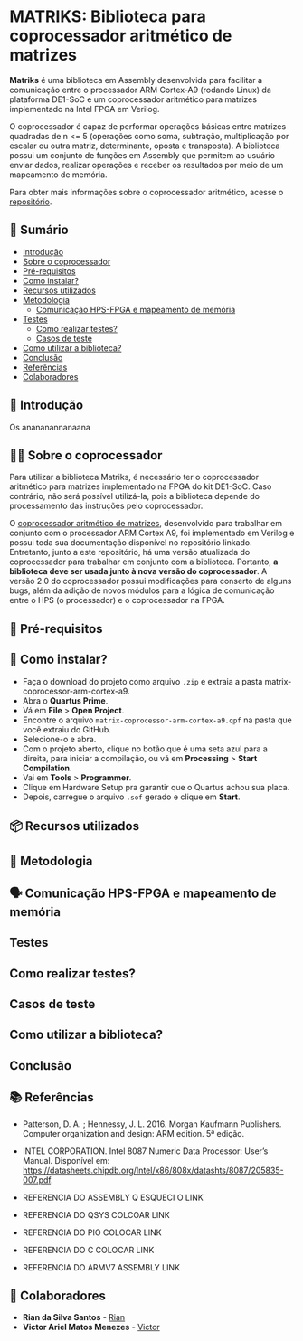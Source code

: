 # MATRIKS: Biblioteca para coprocessador aritmético de matrizes

**Matriks** é uma biblioteca em Assembly desenvolvida para facilitar a comunicação entre o processador ARM Cortex-A9 (rodando Linux) da plataforma DE1-SoC e um coprocessador aritmético para matrizes implementado na Intel FPGA em Verilog.

O coprocessador é capaz de performar operações básicas entre matrizes quadradas de n <= 5 (operações como soma, subtração, multiplicação por escalar ou outra matriz, determinante, oposta e transposta). A biblioteca possui um conjunto de funções em Assembly que permitem ao usuário enviar dados, realizar operações e receber os resultados por meio de um mapeamento de memória.

Para obter mais informações sobre o coprocessador aritmético, acesse o [repositório](https://github.com/riancmd/matrix-coprocessor-arm-cortex-a9).

## 🚀 Sumário

* [Introdução](#-introdução)
* [Sobre o coprocessador](#-sobre-o-coprocessador)
* [Pré-requisitos](#-pré-requisitos)
* [Como instalar?](#-como-instalar)
* [Recursos utilizados](#-recursos-utilizados)
* [Metodologia](#-metodologia)
  * [Comunicação HPS-FPGA e mapeamento de memória](#-comunicação-HPS-FPGA-e-mapeamento-de-memória)
* [Testes](#testes)
  * [Como realizar testes?](#como-realizar-testes)
  * [Casos de teste](#casos-de-teste)
* [Como utilizar a biblioteca?](#como-utilizar-o-coprocessador)
* [Conclusão](#conclusão)
* [Referências](#-referências)
* [Colaboradores](#-colaboradores)

## 🧠 Introdução
Os anananannanaana

## 👨‍💻 Sobre o coprocessador
Para utilizar a biblioteca Matriks, é necessário ter o coprocessador aritmético para matrizes implementado na FPGA do kit DE1-SoC. Caso contrário, não será possível utilizá-la, pois a biblioteca depende do processamento das instruções pelo coprocessador.

O [coprocessador aritmético de matrizes](https://github.com/riancmd/matrix-coprocessor-arm-cortex-a9), desenvolvido para trabalhar em conjunto com o processador ARM Cortex A9, foi implementado em Verilog e possui toda sua documentação disponível no repositório linkado. Entretanto, junto a este repositório, há uma versão atualizada do coprocessador para trabalhar em conjunto com a biblioteca. Portanto, **a biblioteca deve ser usada junto à nova versão do coprocessador**. A versão 2.0 do coprocessador possui modificações para conserto de alguns bugs, além da adição de novos módulos para a lógica de comunicação entre o HPS (o processador) e o coprocessador na FPGA.

## 📄 Pré-requisitos


## 🔧 Como instalar?
* Faça o download do projeto como arquivo `.zip` e extraia a pasta matrix-coprocessor-arm-cortex-a9.
* Abra o **Quartus Prime**.
* Vá em **File** > **Open Project**.
* Encontre o arquivo `matrix-coprocessor-arm-cortex-a9.qpf` na pasta que você extraiu do GitHub.
* Selecione-o e abra.
* Com o projeto aberto, clique no botão que é uma seta azul para a direita, para iniciar a compilação, ou vá em **Processing** > **Start Compilation**.
* Vai em **Tools** > **Programmer**.
* Clique em Hardware Setup pra garantir que o Quartus achou sua placa.
* Depois, carregue o arquivo `.sof` gerado e clique em **Start**.


## 📦 Recursos utilizados


## 🔨 Metodologia


## 🗣 Comunicação HPS-FPGA e mapeamento de memória


## Testes


## Como realizar testes?


## Casos de teste


## Como utilizar a biblioteca?


## Conclusão


## 📚 Referências
* Patterson, D. A. ; Hennessy, J. L. 2016. Morgan Kaufmann Publishers. Computer organization and design: ARM edition. 5ª edição.

* INTEL CORPORATION. Intel 8087 Numeric Data Processor: User’s Manual. Disponível em: https://datasheets.chipdb.org/Intel/x86/808x/datashts/8087/205835-007.pdf. 

* REFERENCIA DO ASSEMBLY Q ESQUECI O LINK

* REFERENCIA DO QSYS COLCOAR LINK

* REFERENCIA DO PIO COLOCAR LINK

* REFERENCIA DO C COLOCAR LINK

* REFERENCIA DO ARMV7 ASSEMBLY LINK

## 👥 Colaboradores
* **Rian da Silva Santos** -  [Rian](https://github.com/riancmd)
* **Victor Ariel Matos Menezes** - [Victor](https://github.com/VitrolaVT)
